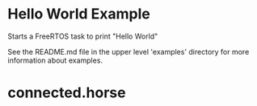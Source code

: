 # Hello World Example

Starts a FreeRTOS task to print "Hello World"

See the README.md file in the upper level 'examples' directory for more information about examples.
# connected.horse
